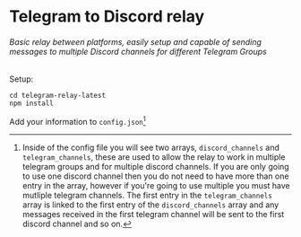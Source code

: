 # Telegram to Discord relay
###### Basic relay between platforms, easily setup and capable of sending messages to multiple Discord channels for different Telegram Groups

Setup:

```
cd telegram-relay-latest
npm install
```

Add your information to `config.json`[^1]

[^1]: Inside of the config file you will see two arrays, `discord_channels` and `telegram_channels`, these are used to allow the relay to work in multiple telegram groups and for multiple discord channels. If you are only going to use one discord channel then you do not need to have more than one entry in the array, however if you're going to use multiple you must have mutliple telegram channels. The first entry in the `telegram_channels` array is linked to the first entry of the `discord_channels` array and any messages received in the first telegram channel will be sent to the first discord channel and so on.
